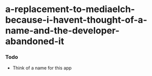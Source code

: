 # a-replacement-to-mediaelch-because-i-havent-thought-of-a-name-and-the-developer-abandoned-it

### Todo
- Think of a name for this app
